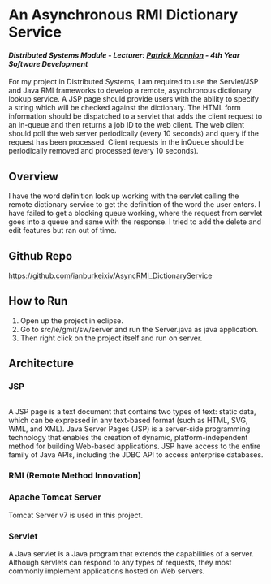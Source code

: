 # An Asynchronous RMI Dictionary Service
#### *Distributed Systems Module - Lecturer: [Patrick Mannion]() - 4th Year Software Development*
For my project in Distributed Systems, I am required to use the Servlet/JSP and Java RMI frameworks to develop a remote, asynchronous dictionary lookup service. A JSP page should provide users with the ability to specify a string which will be checked against the dictionary. The HTML form information should be dispatched to a servlet that adds the client request to an in-queue and then returns a job ID to the web client. The web client should poll the web server periodically (every 10 seconds) and query if the request has been processed. Client requests in the inQueue should be periodically removed and processed (every 10 seconds). 

## Overview
I have the word definition look up working with the servlet calling the remote dictionary service to get the definition of the word the user enters. I have failed to get a blocking queue working, where the request from servlet goes into a queue and same with the response. I tried to add the delete and edit features but ran out of time.

## Github Repo
https://github.com/ianburkeixiv/AsyncRMI_DictionaryService

## How to Run
1. Open up the project in eclipse.
2. Go to src/ie/gmit/sw/server and run the Server.java as java application.
3. Then right click on the project itself and run on server.

## Architecture

### JSP
![]()

A JSP page is a text document that contains two types of text: static data, which can be expressed in any text-based format (such as HTML, SVG, WML, and XML). Java Server Pages (JSP) is a server-side programming technology that enables the creation of dynamic, platform-independent method for building Web-based applications. JSP have access to the entire family of Java APIs, including the JDBC API to access enterprise databases.

### RMI (Remote Method Innovation)

### Apache Tomcat Server
Tomcat Server v7 is used in this project.


### Servlet
A Java servlet is a Java program that extends the capabilities of a server. Although servlets can respond to any types of requests, they most commonly implement applications hosted on Web servers.



